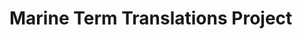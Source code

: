 # Marine Term Translations Project

<!-- Add descriptif of project-->
<!-- Add descriptif of this site -->
